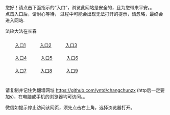 您好！请点击下面指示的“入口”，浏览此网站是安全的，且为您带来平安。。 <br/>
点击入口后，请耐心等待， 过程中可能会出现无法打开的提示，请忽略，最终会进入网站. </br>

法轮大法在长春<br/>
<div style="padding:10px"><a style="margin:20px" target="_blank" href="https://d3s16k8ur5xvvs.cloudfront.net/2Qpsp?jmzdql" id="ccLink1" rel="nofollow">入口1</a> <a target="_blank" style="margin:20px" href="https://d2ncnwtmgxitz8.cloudfront.net/2Qpsp?yktzz" id="ccLink2" rel="nofollow">入口2</a> <a style="margin:20px" target="_blank" href="https://d1hpw0xux4dn4m.cloudfront.net/2Qpsp?qlubwecj" id="ccLink3" rel="nofollow">入口3</a></div>

<div style="padding:10px" ><a style="margin:20px" target="_blank" href="https://d3s16k8ur5xvvs.cloudfront.net/2Qpsp?jmzdql" id="ccLink4" rel="nofollow">入口4</a> <a style="margin:20px" href="https://d2ncnwtmgxitz8.cloudfront.net/2Qpsp?yktzz" target="_blank" id="ccLink5" rel="nofollow">入口5</a> <a style="margin:20px" href="https://d1hpw0xux4dn4m.cloudfront.net/2Qpsp?qlubwecj" target="_blank" id="ccLink6" rel="nofollow">入口6</a></div>

<div style="padding:10px"><a style="margin:20px" target="_blank" href="https://d3s16k8ur5xvvs.cloudfront.net/2Qpsp?jmzdql" id="ccLink7" rel="nofollow">入口7</a> <a style="margin:20px" href="https://d2ncnwtmgxitz8.cloudfront.net/2Qpsp?yktzz" target="_blank" id="ccLink8" rel="nofollow">入口8</a> <a style="margin:20px" target="_blank" href="https://d1hpw0xux4dn4m.cloudfront.net/2Qpsp?qlubwecj" id="ccLink9" rel="nofollow">入口9</a></div>

<br/>



请复制并记住免翻墙网址 https://github.com/yntd/changchunzx (http后一定要加s)，在电脑或手机的浏览器均可访问。。<br/>

微信如提示停止访问该网页，须先点击右上角，选择浏览器打开。
